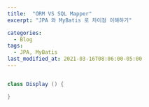 ```yaml
---
title:  "ORM VS SQL Mapper"
excerpt: "JPA 와 MyBatis 로 차이점 이해하기"

categories:
  - Blog
tags:
  - JPA, MyBatis
last_modified_at: 2021-03-16T08:06:00-05:00
---
```


```java

class Display () {

}
```
